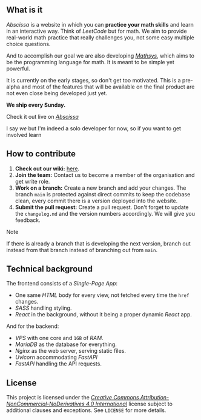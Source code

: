 ## What is it
*Abscissa* is a website in which you can **practice your math skills** and learn in an interactive way. Think of *LeetCode* but for math. We aim to provide real-world math practice that really challenges you, not some easy multiple choice questions.

And to accomplish our goal we are also developing [*Mathsys*](https://github.com/abscissa-math/mathsys), which aims to be the programming language for math. It is meant to be simple yet powerful.

It is currently on the early stages, so don't get too motivated. This is a pre-alpha and most of the features that will be available on the final product are not even close being developed just yet.

**We ship every Sunday.**

Check it out live on [*Abscissa*](https://abscissa.eu)

I say *we* but I'm indeed a solo developer for now, so if you want to get involved learn

## How to contribute
1. **Check out our wiki:** [here](https://github.com/abscissa-math/website/wiki).
2. **Join the team:** Contact us to become a member of the organisation and get write role.
3. **Work on a branch:** Create a new branch and add your changes. The branch `main` is protected against direct commits to keep the codebase clean, every commit there is a version deployed into the website.
4. **Submit the pull request:** Create a pull request. Don't forget to update the `changelog.md` and the version numbers accordingly. We will give you feedback.

> [!NOTE]
> If there is already a branch that is developing the next version, branch out instead from that branch instead of branching out from `main`.

## Technical background
The frontend consists of a *Single-Page App*:
   - One same *HTML* body for every view, not fetched every time the `href` changes.
   - *SASS* handling styling.
   - *React* in the background, without it being a proper dynamic *React* app.

And for the backend:
   - *VPS* with one core and `1GB` of *RAM.*
   - *MariaDB* as the database for everything.
   - *Nginx* as the web server, serving static files.
   - *Uvicorn* accommodating *FastAPI*
   - *FastAPI* handling the API requests.

## License
This project is licensed under the [*Creative Commons Attribution-NonCommercial-NoDerivatives 4.0 International*](https://creativecommons.org/licenses/by-nc-nd/4.0/) license subject to additional clauses and exceptions. See `LICENSE` for more details.